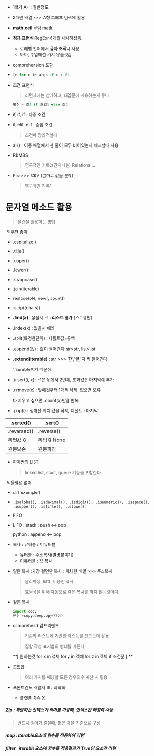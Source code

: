 - 1학기 A+ : 절반정도
- 2차원 배열 >>> A형 그래프 탐색에 활용
- **math.ceil** 올림 math.
- **정규 표현식** RegExr 6개월 내내하셨음.
  - 로레벨 언어에서 **글자 조작**시 사용
  - 아마, 수업에선 가지 않을것임

- comprehension 포함

- ```python
  [n for n in args if n > 0]
  ```

- 조건 표현식

  > 리턴시에는 삼가하고, 대입문에 사용하는게 좋다

  ```python
  변수 = 값1 if 조건1 else 값2
  ```

- if, if, if : 다중 조건

- if, elif, elif : 중첩 조건

  > 조건이 망라적일때

- all() : 이중 배열에서 한 줄이 모두 비어있는지 체크할때 사용

- RDMBS

  > 영구적인 기록2(간지나는) Relational....

- File >>> CSV (콤마로 값을 분류)

  > 영구적인 기록1

# 문자열 메소드 활용

> 물건을 활용하는 방법

​        외우면 좋아

- .capitalize()

- .title()

- .upper()

- .lower()

- .swapcase()

- .join(iterable)

- replace(old, new[, count])

- .strip([chars])

- **.find(x)** : 없을시 -1 : **리스트 불가** (스트링만)

- .index(x) : 없을시 에러

- .split(특정한단위) : 디폴트값=공백

- .append(값) : 값이 들어간다 str>str, list>list

- **.extend(iterable)** : str >>> '한','글,'자'씩 들어간다

  ∵iterable이기 때문에

- .insert(i, x) : -1은 뒤에서 2번째, 초과값은 마지막에 추가

- .remove(x) : 앞에것부터 1개씩 삭제, 없으면 오류

  다 지우고 싶으면 .count(x)만큼 반복

- .pop(i) : 정해진 위치 값을 삭제, 디폴트 : 마지막

| .sorted()   | .sort()     |
| ----------- | ----------- |
| .reversed() | .reverse()  |
| 리턴값 O    | 리텁값 None |
| 원본보존    | 원본파괴    |





- 파이썬의 LIST

  > linked list, stact, gueue 기능을 포함한다.

​		외울필욘 없어

- dir('example')

- ```
  .isalpha(), .isdecimal(), .isdigit(), .isnumeric(), .isspace(), .isupper(), .istitle(), .islower()
  ```



- FIFO

- LIFO : stack : push <-> pop

  python : append <-> pop



- 복사 : 뮤터블 / 이뮤터블

  - 뮤터블 : 주소복사(별명붙이기)
  - 이뮤터블 : 값 복사

- 얕은 복사 :가장 겉면만 복사 : 이차원 배열 >>> 주소복사

  > 슬라이싱, list() 이용한 복사
  >
  > 효율성을 위해 자동으로 깊은 복사를 하지 않는것이다

- 깊은 복사

  ```python
  import copy
  변수 =copy.deepcopy(대상)
  ```



- comprehend 캄프리핸즈

  > 기존의 리스트에 기반한 리스트를 만드는데 활용
  >
  > 집합 작성 표기법의 형태를 따른다

  **[ 원하는것 for x in 객체 for y in 객체 for z in 객체 if 조건문 ] **



- 곱집합

  > 여러 가지를 매칭할 모든 경우의수 계산 시 활용

- 프론트엔드 개발자 !!! : 과학화
  
  - 플랫폼 종속 X



##### Zip : 해당하는 인덱스가 의미를 가질때, 인덱스간 매칭에 사용

> 반드시 길이가 같을때, 짧은 것을 기준으로 구성

##### map : iterable요소에 함수를 적용하여 리턴

##### filter : iterable요소에 함수를 적용결과가 True인 요소만 리턴